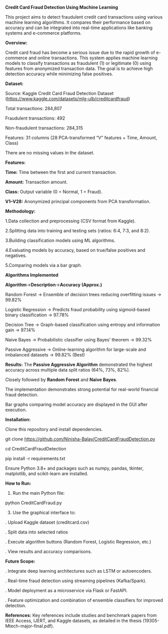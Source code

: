 **Credit Card Fraud Detection Using Machine Learning**

   This project aims to detect fraudulent credit card transactions using various machine learning algorithms. It compares their performance based on accuracy and can be integrated into real-time applications like banking systems and e-commerce platforms.

**Overview:**

  Credit card fraud has become a serious issue due to the rapid growth of e-commerce and online transactions.
   This system applies machine learning models to classify transactions as fraudulent (1) or legitimate (0) using features from anonymized transaction data.
  The goal is to achieve high detection accuracy while minimizing false positives.

**Dataset:**

Source: Kaggle Credit Card Fraud Detection Dataset (https://www.kaggle.com/datasets/mlg-ulb/creditcardfraud)

Total transactions: 284,807

Fraudulent transactions: 492

Non-fraudulent transactions: 284,315

Features: 31 columns (28 PCA-transformed “V” features + Time, Amount, Class)

There are no missing values in the dataset.

**Features:**

**Time:** Time between the first and current transaction.

**Amount:** Transaction amount.

**Class:** Output variable (0 = Normal, 1 = Fraud).

**V1–V28:** Anonymized principal components from PCA transformation.


**Methodology:**

1.Data collection and preprocessing (CSV format from Kaggle).

2.Splitting data into training and testing sets (ratios: 6:4, 7:3, and 8:2).

3.Building classification models using ML algorithms.

4.Evaluating models by accuracy, based on true/false positives and negatives.

5.Comparing models via a bar graph.

**Algorithms Implemented**

**Algorithm**->**Description**->**Accuracy (Approx.)**

Random Forest -> Ensemble of decision trees reducing overfitting issues	-> 99.82%

Logistic Regression -> Predicts fraud probability using sigmoid-based binary classification	-> 97.78%

Decision Tree ->	Graph-based classification using entropy and information gain -> 	97.14%

Naive Bayes -> Probabilistic classifier using Bayes’ theorem -> 99.32%

Passive Aggressive ->	Online-learning algorithm for large-scale and imbalanced datasets	 -> 99.82% (Best)

**Results:**
   The **Passive Aggressive Algorithm** demonstrated the highest accuracy across multiple data split ratios (64%, 73%, 82%).

   Closely followed by **Random Forest** and **Naive Bayes**.

   The implementation demonstrates strong potential for real-world financial fraud detection.

   Bar graphs comparing model accuracy are displayed in the GUI after execution.

**Installation:**

Clone this repository and install dependencies.

git clone https://github.com/Ninisha-Balay/CreditCardFraudDetection.py

cd CreditCardFraudDetection

pip install -r requirements.txt

Ensure Python 3.8+ and packages such as numpy, pandas, tkinter, matplotlib, and scikit-learn are installed.

**How to Run:**
1. Run the main Python file:

python CreditCardFraud.py

3. Use the graphical interface to:

. Upload Kaggle dataset (creditcard.csv)

. Split data into selected ratios

. Execute algorithm buttons (Random Forest, Logistic Regression, etc.)

. View results and accuracy comparisons.

**Future Scope:**

. Integrate deep learning architectures such as LSTM or autoencoders.

. Real-time fraud detection using streaming pipelines (Kafka/Spark).

. Model deployment as a microservice via Flask or FastAPI.

. Feature optimization and combination of ensemble classifiers for improved detection.

**References:**
Key references include studies and benchmark papers from IEEE Access, IJERT, and Kaggle datasets, as detailed in the thesis (19305-Mtech-major-final.pdf).
